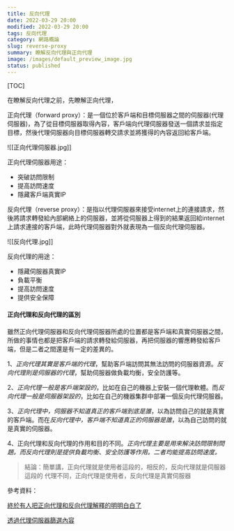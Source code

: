 ```yaml
---
title: 反向代理
date: 2022-03-29 20:00
modified: 2022-03-29 20:00
tags: 反向代理
category: 網路概論
slug: reverse-proxy
summary: 瞭解反向代理與正向代理
image: /images/default_preview_image.jpg
status: published　
---
```


[TOC]


在瞭解反向代理之前，先瞭解正向代理，

正向代理（forward proxy）：是一個位於客戶端和目標伺服器之間的伺服器(代理伺服器)，為了從目標伺服器取得內容，客戶端向代理伺服器發送一個請求並指定目標，然後代理伺服器向目標伺服器轉交請求並將獲得的內容返回給客戶端。

  ![[正向代理伺服器.jpg]]

正向代理伺服器用途：
- 突破訪問限制
- 提高訪問速度
- 隱藏客戶端真實IP

反向代理（reverse proxy）：是指以代理伺服器來接受internet上的連接請求，然後將請求轉發給內部網絡上的伺服器，並將從伺服器上得到的結果返回給internet上請求連接的客戶端，此時代理伺服器對外就表現為一個反向代理伺服器。  

![[反向代理.jpg]]

反向代理的用途：
- 隱藏伺服器真實IP
- 負載平衡
- 提高訪問速度
- 提供安全保障

#### **正向代理和反向代理的區別**

雖然正向代理伺服器和反向代理伺服器所處的位置都是客戶端和真實伺服器之間，所做的事情也都是把客戶端的請求轉發給伺服器，再把伺服器的響應轉發給客戶端，但是二者之間還是有一定的差異的。

1、*正向代理其實是客戶端的代理*，幫助客戶端訪問其無法訪問的伺服器資源。*反向代理則是伺服器的代理*，幫助伺服器做負載均衡，安全防護等。

2、*正向代理一般是客戶端架設的*，比如在自己的機器上安裝一個代理軟體。而*反向代理一般是伺服器架設的*，比如在自己的機器集群中部署一個反向代理伺服器。

3、*正向代理中，伺服器不知道真正的客戶端到底是誰*，以為訪問自己的就是真實的客戶端。而在*反向代理中，客戶端不知道真正的伺服器是誰*，以為自己訪問的就是真實的伺服器。

4、正向代理和反向代理的作用和目的不同。*正向代理主要是用來解決訪問限制問題。而反向代理則是提供負載均衡、安全防護等作用。二者均能提高訪問速度。*


>結論：簡單講，正向代理就是使用者這段的，相反的，反向代理就是伺服器這段的
>代理不同，正向代理是使用者，反向代理是真實伺服器
  
  
參考資料：

[終於有人把正向代理和反向代理解釋的明明白白了](https://kknews.cc/zh-tw/tech/k66p2gb.html)

[透過代理伺服器篩選內容](https://docs.oracle.com/cd/E19438-01/819-3163/agfltr.html)